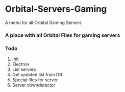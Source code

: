 # Orbital-Servers-Gaming
A menu for all Orbital Gaming Servers

### A place with all Orbital Files for gaming servers

### Todo
1. Init
2. Electron
3. List servers
4. Get updated list from DB
5. Special files for server
6. Server downdetector
